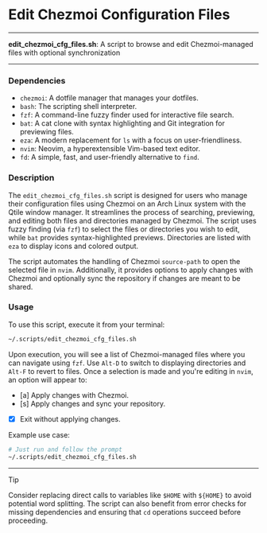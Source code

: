 # Edit Chezmoi Configuration Files

---

**edit_chezmoi_cfg_files.sh**: A script to browse and edit Chezmoi-managed files with optional synchronization

---

### Dependencies

- `chezmoi`: A dotfile manager that manages your dotfiles.
- `bash`: The scripting shell interpreter.
- `fzf`: A command-line fuzzy finder used for interactive file search.
- `bat`: A cat clone with syntax highlighting and Git integration for previewing files.
- `eza`: A modern replacement for `ls` with a focus on user-friendliness.
- `nvim`: Neovim, a hyperextensible Vim-based text editor.
- `fd`: A simple, fast, and user-friendly alternative to `find`.

### Description

The `edit_chezmoi_cfg_files.sh` script is designed for users who manage their configuration files using Chezmoi on an Arch Linux system with the Qtile window manager. It streamlines the process of searching, previewing, and editing both files and directories managed by Chezmoi. The script uses fuzzy finding (via `fzf`) to select the files or directories you wish to edit, while `bat` provides syntax-highlighted previews. Directories are listed with `eza` to display icons and colored output.

The script automates the handling of Chezmoi `source-path` to open the selected file in `nvim`. Additionally, it provides options to apply changes with Chezmoi and optionally sync the repository if changes are meant to be shared.

### Usage

To use this script, execute it from your terminal:

```bash
~/.scripts/edit_chezmoi_cfg_files.sh
```

Upon execution, you will see a list of Chezmoi-managed files where you can navigate using `fzf`. Use `Alt-D` to switch to displaying directories and `Alt-F` to revert to files. Once a selection is made and you're editing in `nvim`, an option will appear to:

- [a] Apply changes with Chezmoi.
- [s] Apply changes and sync your repository.
- [x] Exit without applying changes.

Example use case:

```bash
# Just run and follow the prompt
~/.scripts/edit_chezmoi_cfg_files.sh
```

---

> [!TIP]
> Consider replacing direct calls to variables like `$HOME` with `${HOME}` to avoid potential word splitting. The script can also benefit from error checks for missing dependencies and ensuring that `cd` operations succeed before proceeding.